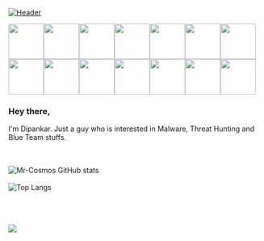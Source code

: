 [![Header](https://raw.githubusercontent.com/Mr-Cosmos/Mr-Cosmos/main/black-hole-by-kurzgesagt-2-3840%C3%972160.jpg)]()
<!--
**Mr-Cosmos/Mr-Cosmos** is a ✨ _special_ ✨ repository because its `README.md` (this file) appears on your GitHub profile.

Here are some ideas to get you started:

- 🔭 I’m currently working on ...
- 🌱 I’m currently learning ...
- 👯 I’m looking to collaborate on ...
- 🤔 I’m looking for help with ...
- 💬 Ask me about ...
- 📫 How to reach me: ...
- 😄 Pronouns: ...
- ⚡ Fun fact: ...
-->
<img src="https://media4.giphy.com/media/rYbjgltjQzyYueGHnT/giphy.gif" width="70px" height="70px"><img src="https://media4.giphy.com/media/rYbjgltjQzyYueGHnT/giphy.gif" width="70px" height="70px"><img src="https://media4.giphy.com/media/rYbjgltjQzyYueGHnT/giphy.gif" width="70px" height="70px"><img src="https://media4.giphy.com/media/rYbjgltjQzyYueGHnT/giphy.gif" width="70px" height="70px"><img src="https://media4.giphy.com/media/rYbjgltjQzyYueGHnT/giphy.gif" width="70px" height="70px"><img src="https://media4.giphy.com/media/rYbjgltjQzyYueGHnT/giphy.gif" width="70px" height="70px"><img src="https://media4.giphy.com/media/rYbjgltjQzyYueGHnT/giphy.gif" width="70px" height="70px"><img src="https://media4.giphy.com/media/rYbjgltjQzyYueGHnT/giphy.gif" width="70px" height="70px"><img src="https://media4.giphy.com/media/rYbjgltjQzyYueGHnT/giphy.gif" width="70px" height="70px"><img src="https://media4.giphy.com/media/rYbjgltjQzyYueGHnT/giphy.gif" width="70px" height="70px"><img src="https://media4.giphy.com/media/rYbjgltjQzyYueGHnT/giphy.gif" width="70px" height="70px"><img src="https://media4.giphy.com/media/rYbjgltjQzyYueGHnT/giphy.gif" width="70px" height="70px"><img src="https://media4.giphy.com/media/rYbjgltjQzyYueGHnT/giphy.gif" width="70px" height="70px"><img src="https://media4.giphy.com/media/rYbjgltjQzyYueGHnT/giphy.gif" width="70px" height="70px">

<h3><b>Hey there,</b></h3>
I'm Dipankar. Just a guy who is interested in Malware, Threat Hunting and Blue Team stuffs.

<br><br>
![Mr-Cosmos GitHub stats](https://github-readme-stats.vercel.app/api?username=Mr-Cosmos&theme=synthwave&show_icons=true&custom_title=Mr.%20Cosmos%20Github%20Stats)
<br><br>
![Top Langs](https://github-readme-stats.vercel.app/api/top-langs/?username=Mr-Cosmos&layout=compact&theme=synthwave)

<br>
<br>
<br>
<img src="https://media1.giphy.com/media/v1.Y2lkPTc5MGI3NjExd256b212MGV6MmhzcWlqZDFmdWliMjM4MXNkaTR4NXZjNmxxOTY1ayZlcD12MV9pbnRlcm5hbF9naWZfYnlfaWQmY3Q9cw/QWRTFvymri1XABdEFA/giphy.gif">
